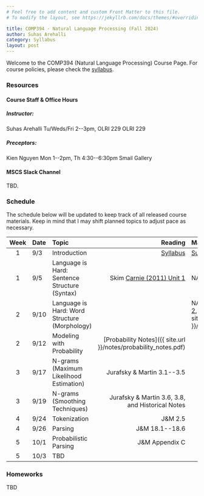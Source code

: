 ```yaml
---
# Feel free to add content and custom Front Matter to this file.
# To modify the layout, see https://jekyllrb.com/docs/themes/#overriding-theme-defaults

title: COMP394 - Natural Language Processing (Fall 2024)
author: Suhas Arehalli
category: Syllabus
layout: post
---
```


Welcome to the COMP394 (Natural Language Processing) Course Page. For course policies, please check the [syllabus](https://docs.google.com/document/d/1KVAYYU9B2DLcGQ_XvX9-6RNqVW7b_FI0NXx0UJjzXj4/edit?usp=sharing).


### Resources

#### Course Staff & Office Hours
##### Instructor:
Suhas Arehalli
Tu/Weds/Fri 2--3pm, OLRI 229
OLRI 229

##### Preceptors:
Kien Nguyen
Mon 1--2pm, Th 4:30--6:30pm 
Smail Gallery

#### MSCS Slack Channel
TBD.

### Schedule
The schedule below will be updated to keep track of all released course materials. Keep in mind that I may shift planned topics to adjust pace as necessary. 

<div class="table-wrapper" markdown="block">

| Week | Date | Topic | Reading | Materials |
| :-: | :- | :- | -: | :- |
| 1 | 9/3 | Introduction  | [Syllabus](https://docs.google.com/document/d/1KVAYYU9B2DLcGQ_XvX9-6RNqVW7b_FI0NXx0UJjzXj4/edit?usp=sharing) | [Survey](https://forms.gle/y7YdmFoi2p2ffc866) [Set-up](https://docs.google.com/document/d/11DtKwHP83sd9BSRk37b5dP8lJ5WRo6Txur-6jF-5plY/edit?usp=sharing) |
| 1 | 9/5 | Language is Hard: Sentence Structure (Syntax)  | Skim [Carnie (2011) Unit 1](https://macalester.on.worldcat.org/oclc/730500579)   | NACLO Problem [1](https://naclo.org/resources/problems/2022/N2022-B.pdf), [2](https://naclo.org/resources/problems/2021/N2021-A.pdf)   |
| 2 | 9/10 | Language is Hard: Word Structure (Morphology)  |    | NACLO Problem [1](https://naclo.org/resources/problems/2021/N2021-G.pdf), [2](https://naclo.org/resources/problems/2023/N2023-M.pdf), [Spaces]({{ site.url }}/notes/spaces.pdf)   |
| 2 | 9/12 | Modeling with Probability  | [Probability Notes]({{ site.url }}/notes/probability_notes.pdf)  |    |
| 3 | 9/17 | N-grams (Maximum Likelihood Estimation)  | Jurafsky & Martin 3.1--3.5   |    |
| 3 | 9/19 | N-grams (Smoothing Techniques)  | Jurafsky & Martin 3.6, 3.8, and Historical Notes  |    |
| 4 | 9/24 | Tokenization | J&M 2.5  |    |
| 4 | 9/26 | Parsing | J&M 18.1--18.6  |    |
| 5 | 10/1 | Probabilistic Parsing  | J&M Appendix C   |    |
| 5 | 10/3 | TBD  |   |    |

</div> 


### Homeworks

TBD
